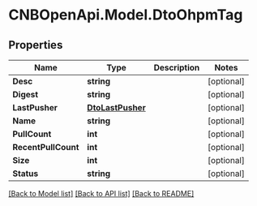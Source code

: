 # CNBOpenApi.Model.DtoOhpmTag

## Properties

Name | Type | Description | Notes
------------ | ------------- | ------------- | -------------
**Desc** | **string** |  | [optional] 
**Digest** | **string** |  | [optional] 
**LastPusher** | [**DtoLastPusher**](DtoLastPusher.md) |  | [optional] 
**Name** | **string** |  | [optional] 
**PullCount** | **int** |  | [optional] 
**RecentPullCount** | **int** |  | [optional] 
**Size** | **int** |  | [optional] 
**Status** | **string** |  | [optional] 

[[Back to Model list]](../../README.md#documentation-for-models) [[Back to API list]](../../README.md#documentation-for-api-endpoints) [[Back to README]](../../README.md)

